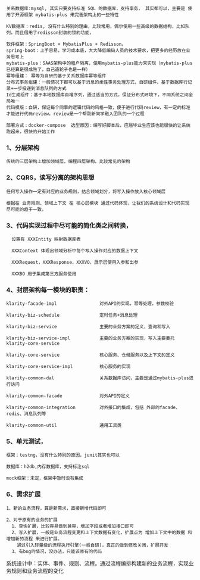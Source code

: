     关系数据库:mysql, 其实只要支持标准 SQL 的数据库，支持事务， 其实都可以，主要是 使用了开源框架 mybatis-plus 来完善架构上的一些特性    KV数据库：redis, 没有什么特别的理由，比较常用，偶尔使用一些高级的数据结构，比如队列，而且借用了redisson封装的锁的功能，    软件框架：SpringBoot + MybatisPlus + Redisson。    spring-boot：上手容易，学习成本底，大大降低编码人员的技术要求，把更多的经历放在业务思考上    mybatis-plus：SAAS架构中的租户隔离，使用mybatis-plus能力来实现（mybatis-plus已经算是很成熟了，自己造轮子也是一样）    幂等组建： 幂等为自研的基于关系数据库幂等组件    分布式事务组建：一般情况下都可以基于消息的柔性事务处理方式，自研组件，基于数据库行记录+一步投递到消息队列的方式    Id生成组件：基于本地数据库自增序列，通过适当的方式，保证分布式环境下，不同系统之间全局唯一    代码模版：自研，保证每个同事的逻辑代码的风格一致，便于进行代码review，有一定的标准才能进行代码review。review是一个帮助新同学融入团队的一个过程    部署方式：docker-compose  选型原因：编写好脚本后，应届毕业生应该也能很快的让系统跑起来，很快的开始工作### 1、分层架构    传统的三层架构上增加领域层，编程四层架构，比较常见的架构### 2、CQRS，读写分离的架构思想    任何写入操作一定有对应的业务规则，结合领域划分，将写入操作放入核心领域层    根据在 业务规则、领域上下文 在 核心层模块 通过代码体现，让我们的系统设计和代码实现尽可能的趋于一致。### 3、代码实现过程中尽可能的简化类之间转换，      设置有 XXXEntity 映射数据库表      XXXContext 体现出领域分析中每个写入操作对应的数据上下文      XXXRequest，XXXResponse，XXXVO，展示层使用入参和出参      XXXBO 用于集成第三方服务使用### 4、封层架构每一模块的职责：    klarity-facade-impl                对外API的实现，幂等处理，参数校验     klarity-biz-schedule               定时任务+消息处理    klarity-biz-service                主要的业务方案的定义，查询和写入    klarity-biz-service-impl           主要的业务方案的实现，写入主要委托 klarity-core-service    klarity-core-service               核心服务、仓储服务以及上下文的定义    klarity-core-service-impl          核心服务的实现    klarity-common-dal                 关系数据库访问，主要是通过mybatis-plus进行访问    klarity-common-facade              对外API的定义    klarity-common-integration         对外接口的集成，包括 外部的facade、redis、消息队列等    klarity-common-util                通用工具类### 5、单元测试，    框架：testng，没有什么特别的原因，junit其实也可以    数据库：h2db,内存数据库，支持标注sql    mock框架：未定，框架中暂时没有集成### 6、需求扩展        1、新的业务流程，算是新需求，直接新增代码即可    2、对于原有的业务的扩展      1、查询扩展，比较容易做到兼容，增加字段或者增加接口即可      2、写入扩展，一般是业务流程变更和上下文数据有变化，扩展点为 增加上下文中的数据 和 增加新的流程 来进行扩展。        通过引入轻量级的流程执行引擎(一般自研)，真正的做到修改关闭，扩展开发       3、有bug的情况，没办法，只能该原有的代码系统设计中：实体、事件、规则、流程。通过流程编排构建新的业务流程，实现业务规则和业务流程的变化           